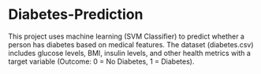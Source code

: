 ﻿# Diabetes-Prediction
This project uses machine learning (SVM Classifier) to predict whether a person has diabetes based on medical features. The dataset (diabetes.csv) includes glucose levels, BMI, insulin levels, and other health metrics with a target variable (Outcome: 0 = No Diabetes, 1 = Diabetes).
